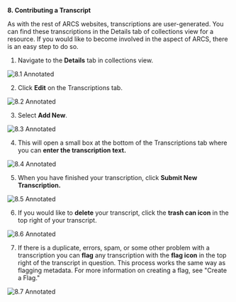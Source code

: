**8. Contributing a Transcript**

As with the rest of ARCS websites, transcriptions are user-generated. You can find these transcriptions in the Details tab of collections view for a resource. If you would like to become involved in the aspect of ARCS, there is an easy step to do so.

1. Navigate to the **Details** tab in collections view.

![8.1 Annotated](../images/User%20Tasks%20Annotated/8.1_annotated.png?raw=true)


2. Click **Edit** on the Transcriptions tab.

![8.2 Annotated](../images/User%20Tasks%20Annotated/8.2_annotated.png?raw=true)

3. Select **Add New**.

![8.3 Annotated](../images/User%20Tasks%20Annotated/8.3_annotated.png?raw=true)

4. This will open a small box at the bottom of the Transcriptions tab where you can **enter the transcription text.**

![8.4 Annotated](../images/User%20Tasks%20Annotated/8.4_annotated.png?raw=true)

5. When you have finished your transcription, click **Submit New Transcription.**

![8.5 Annotated](../images/User%20Tasks%20Annotated/8.5_annotated.png?raw=true)

6. If you would like to **delete** your transcript, click the **trash can icon** in the top right of your transcript.

![8.6 Annotated](../images/User%20Tasks%20Annotated/8.6_annotated.png?raw=true)

7. If there is a duplicate, errors, spam, or some other problem with a transcription you can **flag** any transcription with the **flag icon** in the top right of the transcript in question. This process works the same way as flagging metadata. For more information on creating a flag, see "Create a Flag."

![8.7 Annotated](../images/User%20Tasks%20Annotated/8.7_annotated.png?raw=true)
